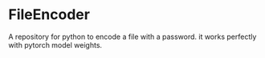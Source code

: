 # FileEncoder
A repository for python to encode a file with a password. it works perfectly with pytorch model weights.
